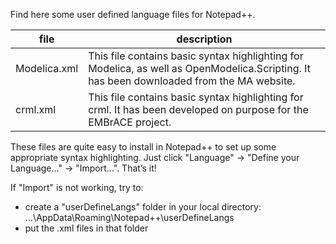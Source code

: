 Find here some user defined language files for Notepad++.

file             | description
---------------- | -----------
Modelica.xml     | This file contains basic syntax highlighting for Modelica, as well as OpenModelica.Scripting. It has been downloaded from the MA website.
crml.xml         | This file contains basic syntax highlighting for crml. It has been developed on purpose for the EMBrACE project.
			           

These files are quite easy to install in Notepad++ to set up some appropriate syntax highlighting. 
Just click "Language" -> "Define your Language..." -> "Import...".
That’s it!

If "Import" is not working, try to:
- create a "userDefineLangs" folder in your local directory:
	...\AppData\Roaming\Notepad++\userDefineLangs
- put the .xml files in that folder
